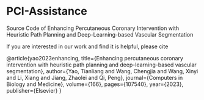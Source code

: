 # PCI-Assistance
Source Code of Enhancing Percutaneous Coronary Intervention with Heuristic Path Planning and Deep-Learning-based Vascular Segmentation

If you are interested in our work and find it is helpful, please cite

@article{yao2023enhancing,
  title={Enhancing percutaneous coronary intervention with heuristic path planning and deep-learning-based vascular segmentation},
  author={Yao, Tianliang and Wang, Chengjia and Wang, Xinyi and Li, Xiang and Jiang, Zhaolei and Qi, Peng},
  journal={Computers in Biology and Medicine},
  volume={166},
  pages={107540},
  year={2023},
  publisher={Elsevier}
}

